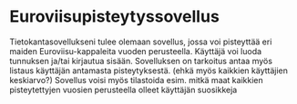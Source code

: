 # Euroviisupisteytyssovellus

Tietokantasovellukseni tulee olemaan sovellus, jossa voi pisteyttää eri maiden Euroviisu-kappaleita vuoden perusteella.
Käyttäjä voi luoda tunnuksen ja/tai kirjautua sisään.
Sovelluksen on tarkoitus antaa myös listaus käyttäjän antamasta pisteytyksestä. (ehkä myös kaikkien käyttäjien keskiarvo?)
Sovellus voisi myös tilastoida esim. mitkä maat kaikkien pisteytettyjen vuosien perusteella olleet käyttäjän suosikkeja

